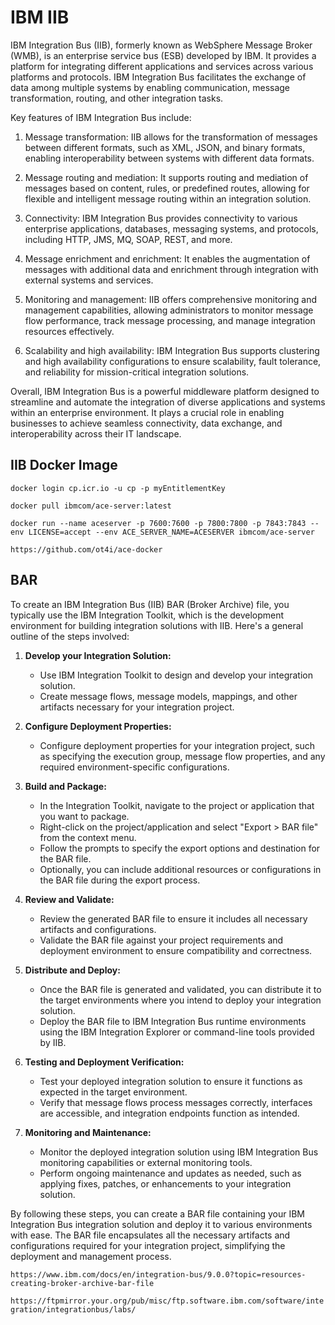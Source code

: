 # IBM IIB

IBM Integration Bus (IIB), formerly known as WebSphere Message Broker (WMB), is an enterprise service bus (ESB) developed by IBM. It provides a platform for integrating different applications and services across various platforms and protocols. IBM Integration Bus facilitates the exchange of data among multiple systems by enabling communication, message transformation, routing, and other integration tasks.

Key features of IBM Integration Bus include:

1. Message transformation: IIB allows for the transformation of messages between different formats, such as XML, JSON, and binary formats, enabling interoperability between systems with different data formats.

2. Message routing and mediation: It supports routing and mediation of messages based on content, rules, or predefined routes, allowing for flexible and intelligent message routing within an integration solution.

3. Connectivity: IBM Integration Bus provides connectivity to various enterprise applications, databases, messaging systems, and protocols, including HTTP, JMS, MQ, SOAP, REST, and more.

4. Message enrichment and enrichment: It enables the augmentation of messages with additional data and enrichment through integration with external systems and services.

5. Monitoring and management: IIB offers comprehensive monitoring and management capabilities, allowing administrators to monitor message flow performance, track message processing, and manage integration resources effectively.

6. Scalability and high availability: IBM Integration Bus supports clustering and high availability configurations to ensure scalability, fault tolerance, and reliability for mission-critical integration solutions.

Overall, IBM Integration Bus is a powerful middleware platform designed to streamline and automate the integration of diverse applications and systems within an enterprise environment. It plays a crucial role in enabling businesses to achieve seamless connectivity, data exchange, and interoperability across their IT landscape.

## IIB Docker Image

```dos
docker login cp.icr.io -u cp -p myEntitlementKey

docker pull ibmcom/ace-server:latest

docker run --name aceserver -p 7600:7600 -p 7800:7800 -p 7843:7843 --env LICENSE=accept --env ACE_SERVER_NAME=ACESERVER ibmcom/ace-server
```

`https://github.com/ot4i/ace-docker`

## BAR

To create an IBM Integration Bus (IIB) BAR (Broker Archive) file, you typically use the IBM Integration Toolkit, which is the development environment for building integration solutions with IIB. Here's a general outline of the steps involved:

1. **Develop your Integration Solution:**
   - Use IBM Integration Toolkit to design and develop your integration solution.
   - Create message flows, message models, mappings, and other artifacts necessary for your integration project.

2. **Configure Deployment Properties:**
   - Configure deployment properties for your integration project, such as specifying the execution group, message flow properties, and any required environment-specific configurations.

3. **Build and Package:**
   - In the Integration Toolkit, navigate to the project or application that you want to package.
   - Right-click on the project/application and select "Export > BAR file" from the context menu.
   - Follow the prompts to specify the export options and destination for the BAR file.
   - Optionally, you can include additional resources or configurations in the BAR file during the export process.

4. **Review and Validate:**
   - Review the generated BAR file to ensure it includes all necessary artifacts and configurations.
   - Validate the BAR file against your project requirements and deployment environment to ensure compatibility and correctness.

5. **Distribute and Deploy:**
   - Once the BAR file is generated and validated, you can distribute it to the target environments where you intend to deploy your integration solution.
   - Deploy the BAR file to IBM Integration Bus runtime environments using the IBM Integration Explorer or command-line tools provided by IIB.

6. **Testing and Deployment Verification:**
   - Test your deployed integration solution to ensure it functions as expected in the target environment.
   - Verify that message flows process messages correctly, interfaces are accessible, and integration endpoints function as intended.

7. **Monitoring and Maintenance:**
   - Monitor the deployed integration solution using IBM Integration Bus monitoring capabilities or external monitoring tools.
   - Perform ongoing maintenance and updates as needed, such as applying fixes, patches, or enhancements to your integration solution.

By following these steps, you can create a BAR file containing your IBM Integration Bus integration solution and deploy it to various environments with ease. The BAR file encapsulates all the necessary artifacts and configurations required for your integration project, simplifying the deployment and management process.

`https://www.ibm.com/docs/en/integration-bus/9.0.0?topic=resources-creating-broker-archive-bar-file`

`https://ftpmirror.your.org/pub/misc/ftp.software.ibm.com/software/integration/integrationbus/labs/`

